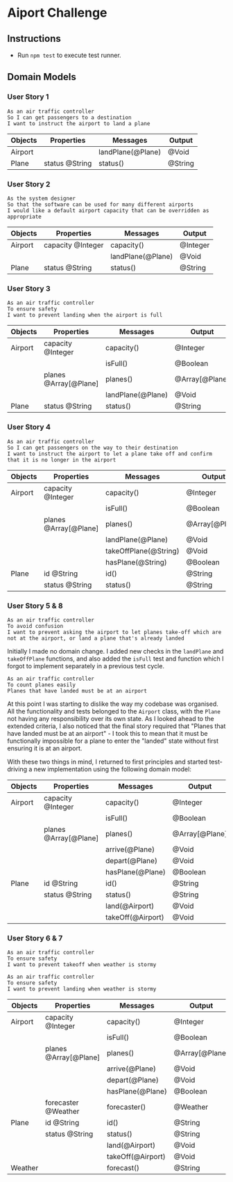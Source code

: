 # Aiport Challenge

## Instructions

- Run `npm test` to execute test runner.

## Domain Models

### User Story 1

```
As an air traffic controller
So I can get passengers to a destination
I want to instruct the airport to land a plane
```

| Objects | Properties | Messages | Output |
| ---     | ---        | ---      | ---    |
| Airport | | landPlane(@Plane) | @Void |
| Plane | status @String | status() | @String |

### User Story 2

```
As the system designer
So that the software can be used for many different airports
I would like a default airport capacity that can be overridden as appropriate
```

| Objects | Properties | Messages | Output |
| ---     | ---        | ---      | ---    |
| Airport | capacity @Integer | capacity() | @Integer |
| | | landPlane(@Plane) | @Void |
| Plane | status @String | status() | @String |

### User Story 3

```
As an air traffic controller
To ensure safety
I want to prevent landing when the airport is full
```

| Objects | Properties | Messages | Output |
| ---     | ---        | ---      | ---    |
| Airport | capacity @Integer | capacity() | @Integer |
| | | isFull() | @Boolean |
| | planes @Array[@Plane] | planes() | @Array[@Plane] |
| | | landPlane(@Plane) | @Void |
| Plane | status @String | status() | @String |

### User Story 4

```
As an air traffic controller
So I can get passengers on the way to their destination
I want to instruct the airport to let a plane take off and confirm that it is no longer in the airport
```

| Objects | Properties | Messages | Output |
| ---     | ---        | ---      | ---    |
| Airport | capacity @Integer | capacity() | @Integer |
| | | isFull() | @Boolean |
| | planes @Array[@Plane] | planes() | @Array[@Plane] |
| | | landPlane(@Plane) | @Void |
| | | takeOffPlane(@String) | @Void |
| | | hasPlane(@String) | @Boolean |
| Plane | id @String | id() | @String |
| | status @String | status() | @String |

### User Story 5 & 8

```
As an air traffic controller
To avoid confusion
I want to prevent asking the airport to let planes take-off which are not at the airport, or land a plane that's already landed
```

Initially I made no domain change. I added new checks in the `landPlane` and `takeOffPlane` functions, and also added the `isFull` test and function which I forgot to implement separately in a previous test cycle.

```
As an air traffic controller
To count planes easily
Planes that have landed must be at an airport
```

At this point I was starting to dislike the way my codebase was organised. All the functionality and tests belonged to the `Airport` class, with the `Plane` not having any responsibility over its own state. As I looked ahead to the extended criteria, I also noticed that the final story required that "Planes that have landed must be at an airport" - I took this to mean that it must be functionally impossible for a plane to enter the "landed" state without first ensuring it is at an airport.

With these two things in mind, I returned to first principles and started test-driving a new implementation using the following domain model:

| Objects | Properties | Messages | Output |
| --- | --- | --- | --- |
| Airport | capacity @Integer | capacity() | @Integer |
| | | isFull() | @Boolean |
| | planes @Array[@Plane] | planes() | @Array[@Plane] |
| | | arrive(@Plane)| @Void |
| | | depart(@Plane) | @Void |
| | | hasPlane(@Plane) | @Boolean |
| Plane | id @String | id() | @String |
| | status @String | status() | @String |
| | | land(@Airport) | @Void |
| | | takeOff(@Airport) | @Void |

### User Story 6 & 7

```
As an air traffic controller
To ensure safety
I want to prevent takeoff when weather is stormy

As an air traffic controller
To ensure safety
I want to prevent landing when weather is stormy
```

| Objects | Properties | Messages | Output |
| --- | --- | --- | --- |
| Airport | capacity @Integer | capacity() | @Integer |
| | | isFull() | @Boolean |
| | planes @Array[@Plane] | planes() | @Array[@Plane] |
| | | arrive(@Plane)| @Void |
| | | depart(@Plane) | @Void |
| | | hasPlane(@Plane) | @Boolean |
| | forecaster @Weather | forecaster() | @Weather |
| Plane | id @String | id() | @String |
| | status @String | status() | @String |
| | | land(@Airport) | @Void |
| | | takeOff(@Airport) | @Void |
| Weather | | forecast() | @String |